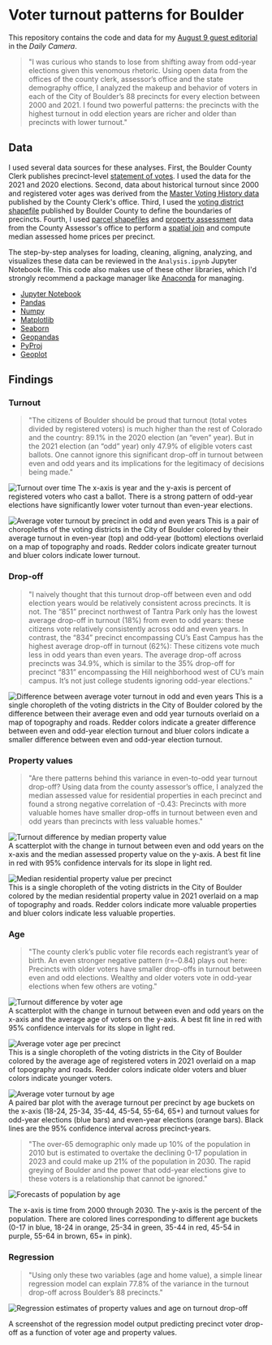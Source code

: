 # Voter turnout patterns for Boulder

This repository contains the code and data for my [August 9 guest editorial](https://www.dailycamera.com/2022/08/09/guest-opinion-brian-keegan-odd-election-years-are-temporal-gerrymandering/) in the *Daily Camera*. 

> "I was curious who stands to lose from shifting away from odd-year elections given this venomous rhetoric. Using open data from the offices of the county clerk, assessor’s office and the state demography office, I analyzed the makeup and behavior of voters in each of the City of Boulder’s 88 precincts for every election between 2000 and 2021. I found two powerful patterns: the precincts with the highest turnout in odd election years are richer and older than precincts with lower turnout."

## Data 
I used several data sources for these analyses. First, the Boulder County Clerk publishes precinct-level [statement of votes](https://bouldercounty.gov/elections/by-year/). I used the data for the 2021 and 2020 elections. Second, data about historical turnout since 2000 and registered voter ages was derived from the [Master Voting History data](https://bouldercounty.gov/elections/maps-and-data/data-access/#Registered-Voter-Data) published by the County Clerk's office. Third, I used the [voting district shapefile](https://opendata-bouldercounty.hub.arcgis.com/datasets/precincts/explore) published by Boulder County to define the boundaries of precincts. Fourth, I used [parcel shapefiles](https://opendata-bouldercounty.hub.arcgis.com/datasets/parcels) and [property assessment](https://bouldercounty.gov/property-and-land/assessor/data-download/) data from the County Assessor's office to perform a [spatial join](https://en.wikipedia.org/wiki/Spatial_join) and compute median assessed home prices per precinct.

The step-by-step analyses for loading, cleaning, aligning, analyzing, and visualizes these data can be reviewed in the `Analysis.ipynb` Jupyter Notebook file. This code also makes use of these other libraries, which I'd strongly recommend a package manager like [Anaconda](https://www.anaconda.com/products/individual) for managing.

* [Jupyter Notebook](https://jupyter.org/)
* [Pandas](https://pandas.pydata.org/)
* [Numpy](https://numpy.org/)
* [Matplotlib](https://matplotlib.org/)
* [Seaborn](https://seaborn.pydata.org/)
* [Geopandas](https://geopandas.org/en/stable/)
* [PyProj](https://pyproj4.github.io/pyproj/stable/)
* [Geoplot](https://residentmario.github.io/geoplot/index.html)

## Findings

### Turnout
> "The citizens of Boulder should be proud that turnout (total votes divided by registered voters) is much higher than the rest of Colorado and the country: 89.1% in the 2020 election (an “even” year). But in the 2021 election (an “odd” year) only 47.9% of eligible voters cast ballots. One cannot ignore this significant drop-off in turnout between even and odd years and its implications for the legitimacy of decisions being made."

![Turnout over time](turnout_over_time.png "Voter turnout from 2000 to 2021") 
The x-axis is year and the y-axis is percent of registered voters who cast a ballot. There is a strong pattern of odd-year elections have significantly lower voter turnout than even-year elections.

![Average voter turnout by precinct in odd and even years](precinct_avg_turnout_even_odd.png "Average voter turnout by precinct in odd and even years")
This is a pair of choropleths of the voting districts in the City of Boulder colored by their average turnout in even-year (top) and odd-year (bottom) elections overlaid on a map of topography and roads. Redder colors indicate greater turnout and bluer colors indicate lower turnout.

### Drop-off
> "I naively thought that this turnout drop-off between even and odd election years would be relatively consistent across precincts. It is not. The “851” precinct northwest of Tantra Park only has the lowest average drop-off in turnout (18%) from even to odd years: these citizens vote relatively consistently across odd and even years. In contrast, the “834” precinct encompassing CU’s East Campus has the highest average drop-off in turnout (62%): These citizens vote much less in odd years than even years. The average drop-off across precincts was 34.9%, which is similar to the 35% drop-off for precinct “831” encompassing the Hill neighborhood west of CU’s main campus. It’s not just college students ignoring odd-year elections."

![Difference between average voter turnout in odd and even years](precinct_turnout_diff.png "Difference between average voter turnout in odd and even years")
This is a single choropleth of the voting districts in the City of Boulder colored by the difference between their average even and odd year turnouts overlaid on a map of topography and roads. Redder colors indicate a greater difference between even and odd-year election turnout and bluer colors indicate a smaller difference between even and odd-year election turnout.

### Property values
> "Are there patterns behind this variance in even-to-odd year turnout drop-off? Using data from the county assessor’s office, I analyzed the median assessed value for residential properties in each precinct and found a strong negative correlation of -0.43: Precincts with more valuable homes have smaller drop-offs in turnout between even and odd years than precincts with less valuable homes."

![Turnout difference by median property value](voting_diff_res_value.png "Turnout difference by median property value")  
A scatterplot with the change in turnout between even and odd years on the x-axis and the median assessed property value on the y-axis. A best fit line in red with 95% confidence intervals for its slope in light red.

![Median residential property value per precinct](precinct_res_value.png "Median residential property value per precinct")  
This is a single choropleth of the voting districts in the City of Boulder colored by the median residential property value in 2021 overlaid on a map of topography and roads. Redder colors indicate more valuable properties and bluer colors indicate less valuable properties.

### Age
> "The county clerk’s public voter file records each registrant’s year of birth. An even stronger negative pattern (r=-0.84) plays out here: Precincts with older voters have smaller drop-offs in turnout between even and odd elections. Wealthy and older voters vote in odd-year elections when few others are voting."

![Turnout difference by voter age](voting_diff_age.png "Turnout difference by voter age")  
A scatterplot with the change in turnout between even and odd years on the x-axis and the average age of voters on the y-axis. A best fit line in red with 95% confidence intervals for its slope in light red.

![Average voter age per precinct](pct_avg_age.png "Average voter age per precinct")  
This is a single choropleth of the voting districts in the City of Boulder colored by the average age of registered voters in 2021 overlaid on a map of topography and roads. Redder colors indicate older voters and bluer colors indicate younger voters.

![Average voter turnout by age](turnout_by_age.png "Average voter turnout by age")  
A paired bar plot with the average turnout per precinct by age buckets on the x-axis (18-24, 25-34, 35-44, 45-54, 55-64, 65+) and turnout values for odd-year elections (blue bars) and even-year elections (orange bars). Black lines are the 95% confidence interval across precinct-years.

> "The over-65 demographic only made up 10% of the population in 2010 but is estimated to overtake the declining 0-17 population in 2023 and could make up 21% of the population in 2030. The rapid greying of Boulder and the power that odd-year elections give to these voters is a relationship that cannot be ignored."

![Forecasts of population by age](demographics_age.png "Forecasts of population by age")  

The x-axis is time from 2000 through 2030. The y-axis is the percent of the population. There are colored lines corresponding to different age buckets (0-17 in blue, 18-24 in orange, 25-34 in green, 35-44 in red, 45-54 in purple, 55-64 in brown, 65+ in pink).

### Regression
> "Using only these two variables (age and home value), a simple linear regression model can explain 77.8% of the variance in the turnout drop-off across Boulder’s 88 precincts."

![Regression estimates of property values and age on turnout drop-off](regression.png "Regression estimates of property values and age on turnout drop-off") 

A screenshot of the regression model output predicting precinct voter drop-off as a function of voter age and property values. 
